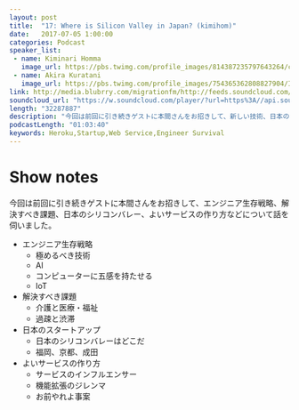 ```yaml
---
layout: post
title:  "17: Where is Silicon Valley in Japan? (kimihom)"
date:   2017-07-05 1:00:00
categories: Podcast
speaker_list:
 - name: Kiminari Homma
   image_url: https://pbs.twimg.com/profile_images/814387235797643264/clzYrbam_400x400.jpg
 - name: Akira Kuratani
   image_url: https://pbs.twimg.com/profile_images/754365362808827904/Ig84TgbE_400x400.jpg
link: http://media.blubrry.com/migrationfm/http://feeds.soundcloud.com/stream/332530448-migrationfm-17-where-is-silicon-valley-in-japan-kimihom.mp3
soundcloud_url: "https://w.soundcloud.com/player/?url=https%3A//api.soundcloud.com/tracks/332530448&amp;color=ff5500&amp;auto_play=false&amp;hide_related=false&amp;show_comments=true&amp;show_user=true&amp;show_reposts=false"
length: "32287887"
description: "今回は前回に引き続きゲストに本間さんをお招きして、新しい技術、日本のシリコンバレー、よいサービスの作り方などについて話を伺いました。"
podcastLength: "01:03:40"
keywords: Heroku,Startup,Web Service,Engineer Survival
---
```


# Show notes

今回は前回に引き続きゲストに本間さんをお招きして、エンジニア生存戦略、解決すべき課題、日本のシリコンバレー、よいサービスの作り方などについて話を伺いました。

- エンジニア生存戦略
  - 極めるべき技術
  - AI
  - コンピューターに五感を持たせる
  - IoT
- 解決すべき課題
  - 介護と医療・福祉
  - 過疎と渋滞
- 日本のスタートアップ
  - 日本のシリコンバレーはどこだ
  - 福岡、京都、成田
- よいサービスの作り方
  - サービスのインフルエンサー
  - 機能拡張のジレンマ
  - お前やれよ事案

